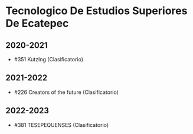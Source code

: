 # Tecnologico De Estudios Superiores De Ecatepec

## 2020-2021

- #351 KutzIng (Clasificatorio)

## 2021-2022

- #226 Creators of the future (Clasificatorio)

## 2022-2023

- #381 TESEPEQUENSES (Clasificatorio)


